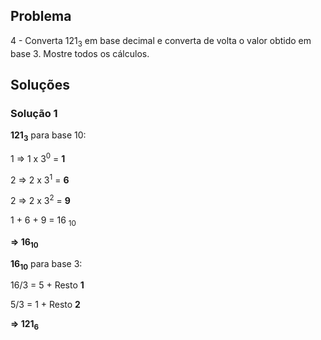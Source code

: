 ## Problema

4 - Converta 121<sub>3</sub> em base decimal e converta de volta o valor
obtido em base 3. Mostre todos os cálculos.

## Soluções

### Solução 1

**121<sub>3</sub>** para base 10:

1 => 1 x 3<sup>0</sup> = **1**

2 => 2 x 3<sup>1</sup> = **6**

2 => 2 x 3<sup>2</sup> = **9**

1 + 6 + 9 = 16 <sub>10</sub>

**=> 16<sub>10</sub>**

**16<sub>10</sub>** para base 3:

16/3 = 5 + Resto **1**

5/3 = 1 + Resto **2**

**=> 121<sub>6</sub>**
